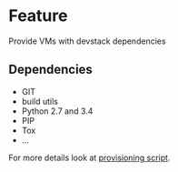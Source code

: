 # Feature

Provide VMs with devstack dependencies

## Dependencies
* GIT
* build utils
* Python 2.7 and 3.4
* PIP
* Tox
* ...

For more details look at [provisioning script](../../scripts/provision.sh).

